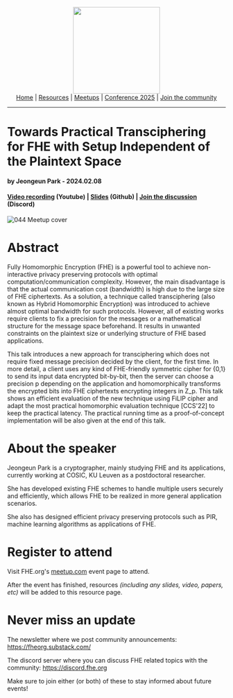 <!-- Main header navigation -->
<p align="center">
  <img width="200" src="https://user-images.githubusercontent.com/5758427/180978488-db825482-5a58-4c7c-9589-c494a6f0be04.png"><br/>
  <a href="https://fhe-org.github.io">Home</a> | <a href="https://fhe-org.github.io/resources">Resources</a> | <a href="https://fhe-org.github.io/meetups/">Meetups</a> | <a href="https://fhe-org.github.io/conferences/conference-2025/">Conference 2025</a> | <a href="https://fhe-org.github.io/community">Join the community</a>
</p>
<hr/>
<!-- /Main header navigation -->


# Towards Practical Transciphering for FHE with Setup Independent of the Plaintext Space
#### by Jeongeun Park - 2024.02.08
#### <a href="https://www.youtube.com/watch?v=1ZqWlbje978&list=PLnbmMskCVh1chnSM8Jjy6Nk3IH6fpn7MM&index=1">Video recording</a> (Youtube) | <a href="https://github.com/FHE-org/fhe-org.github.io/files/14216610/FHE.meetup_Jeongeun.pdf">Slides</a> (Github) | <a href="https://discord.fhe.org">Join the discussion</a> (Discord)

![044 Meetup cover](https://github.com/FHE-org/fhe-org.github.io/assets/37557436/c334e252-dfa4-4eaf-80ed-903950bc74bf)


# Abstract

Fully Homomorphic Encryption (FHE) is a powerful tool to achieve non-interactive privacy preserving protocols with optimal computation/communication complexity. However, the main disadvantage is that the actual communication cost (bandwidth) is high due to the large size of FHE ciphertexts. As a solution, a technique called transciphering (also known as Hybrid Homomorphic Encryption) was introduced to achieve almost optimal bandwidth for such protocols. However, all of existing works require clients to fix a precision for the messages or a mathematical structure for the message space beforehand. It results in unwanted constraints on the plaintext size or underlying structure of FHE based applications.

This talk introduces a new approach for transciphering which does not require fixed message precision decided by the client, for the first time. In more detail, a client uses any kind of FHE-friendly symmetric cipher for {0,1} to send its input data encrypted bit-by-bit, then the server can choose a precision p depending on the application and homomorphically transforms the encrypted bits into FHE ciphertexts encrypting integers in Z_p. This talk shows an efficient evaluation of the new technique using FiLIP cipher and adapt the most practical homomorphic evaluation technique [CCS'22] to keep the practical latency. The practical running time as a proof-of-concept implementation will be also given at the end of this talk.

# About the speaker

Jeongeun Park is a cryptographer, mainly studying FHE and its applications, currently working at COSIC, KU Leuven as a postdoctoral researcher.

She has developed existing FHE schemes to handle multiple users securely and efficiently, which allows FHE to be realized in more general application scenarios.

She also has designed efficient privacy preserving protocols such as PIR, machine learning algorithms as applications of FHE.

# Register to attend

Visit FHE.org's [meetup.com](https://www.meetup.com/fhe-org/events/298732824/) event page to attend.

After the event has finished, resources *(including any slides, video, papers, etc)* will be added to this resource page.

# Never miss an update

The newsletter where we post community announcements: https://fheorg.substack.com/

The discord server where you can discuss FHE related topics with the community: https://discord.fhe.org

Make sure to join either (or both) of these to stay informed about future events!
